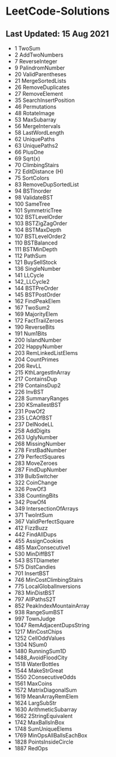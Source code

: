 # LeetCode-Solutions
## Last Updated: 15 Aug 2021

+ 1 TwoSum
+ 2 AddTwoNumbers
+ 7 ReverseInteger
+ 9 PalindromNumber
+ 20 ValidParentheses
+ 21 MergeSortedLists
+ 26 RemoveDuplicates
+ 27 RemoveElement
+ 35 SearchInsertPosition
+ 46 Permutations
+ 48 RotateImage
+ 53 MaxSubarray
+ 56 MergeIntervals
+ 58 LastWordLength
+ 62 UniquePaths
+ 63 UniquePaths2
+ 66 PlusOne
+ 69 Sqrt(x)
+ 70 ClimbingStairs
+ 72 EditDistance (H)
+ 75 SortColors
+ 83 RemoveDupSortedList
+ 94 BSTInorder
+ 98 ValidateBST
+ 100 SameTree
+ 101 SymmetricTree
+ 102 BSTLevelOrder
+ 103 BSTZigZagOrder
+ 104 BSTMaxDepth
+ 107 BSTLevelOrder2
+ 110 BSTBalanced
+ 111 BSTMinDepth
+ 112 PathSum
+ 121 BuySellStock
+ 136 SingleNumber
+ 141 LLCycle
+ 142_LLCycle2
+ 144 BSTPreOrder
+ 145 BSTPostOrder
+ 162 FindPeakElem
+ 167 TwoSum2
+ 169 MajorityElem
+ 172 FactTrailZeroes
+ 190 ReverseBits
+ 191 Num1Bits
+ 200 IslandNumber
+ 202 HappyNumber
+ 203 RemLinkedListElems
+ 204 CountPrimes
+ 206 RevLL
+ 215 KthLargestInArray 
+ 217 ContainsDup
+ 219 ContainsDup2
+ 226 InvBST
+ 228 SummaryRanges
+ 230 KSmallestBST 
+ 231 PowOf2
+ 235 LCAOfBST
+ 237 DelNodeLL
+ 258 AddDigits
+ 263 UglyNumber
+ 268 MissingNumber
+ 278 FirstBadNumber
+ 279 PerfectSquares
+ 283 MoveZeroes
+ 287 FindDupNumber
+ 319 BulbSwitcher
+ 322 CoinChange
+ 326 PowOf3
+ 338 CountingBits
+ 342 PowOf4 
+ 349 IntersectionOfArrays
+ 371 TwoIntSum
+ 367 ValidPerfectSquare
+ 412 FizzBuzz
+ 442 FindAllDups
+ 455 AssignCookies
+ 485 MaxConsecutive1
+ 530 MinDiffBST
+ 543 BSTDiameter
+ 575 DistCandies 
+ 701 InsertBST
+ 746 MinCostClimbingStairs 
+ 775 LocalGlobalInversions
+ 783 MinDistBST
+ 797 AllPathsS2T
+ 852 PeakIndexMountainArray 
+ 938 RangeSumBST 
+ 997 TownJudge 
+ 1047 RemAdjacentDupsString 
+ 1217 MinCostChips
+ 1252 CellOddValues
+ 1304 NSum0
+ 1480 RunningSum1D 
+ 1488_AvoidFloodCity
+ 1518 WaterBottles
+ 1544 MakeStrGreat
+ 1550 2ConsecutiveOdds
+ 1561 MaxCoins
+ 1572 MatrixDiagonalSum
+ 1619 MeanArrayRemElem
+ 1624 LargSubStr
+ 1630 ArithmeticSubarray
+ 1662 2StringEquivalent
+ 1742 MaxBallsInBox
+ 1748 SumUniqueElems
+ 1769 MinOpsAllBallsEachBox
+ 1828 PointsInsideCircle
+ 1887 RedOps
